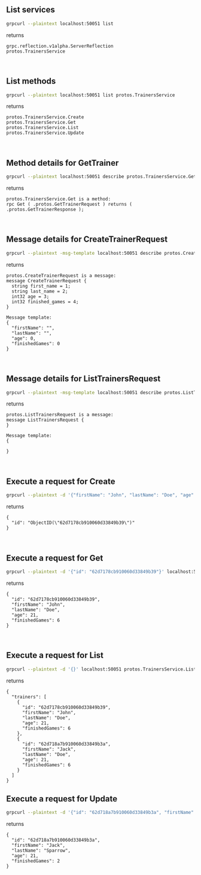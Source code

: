 ## List services
```sh
grpcurl --plaintext localhost:50051 list
```
returns
```
grpc.reflection.v1alpha.ServerReflection
protos.TrainersService
```
<br/>

## List methods

```sh
grpcurl --plaintext localhost:50051 list protos.TrainersService
```

returns
```
protos.TrainersService.Create
protos.TrainersService.Get
protos.TrainersService.List
protos.TrainersService.Update
```
<br/>

## Method details for GetTrainer

```sh
grpcurl --plaintext localhost:50051 describe protos.TrainersService.Get
```

returns
```
protos.TrainersService.Get is a method:
rpc Get ( .protos.GetTrainerRequest ) returns ( .protos.GetTrainerResponse );
```
<br/>

## Message details for CreateTrainerRequest

```sh
grpcurl --plaintext -msg-template localhost:50051 describe protos.CreateTrainerRequest
```

returns
```
protos.CreateTrainerRequest is a message:
message CreateTrainerRequest {
  string first_name = 1;
  string last_name = 2;
  int32 age = 3;
  int32 finished_games = 4;
}

Message template:
{
  "firstName": "",
  "lastName": "",
  "age": 0,
  "finishedGames": 0
}
```
<br/>

## Message details for ListTrainersRequest

```sh
grpcurl --plaintext -msg-template localhost:50051 describe protos.ListTrainersRequest
```

returns
```
protos.ListTrainersRequest is a message:
message ListTrainersRequest {
}

Message template:
{
  
}
```
<br/>

## Execute a request for Create

```sh
grpcurl --plaintext -d '{"firstName": "John", "lastName": "Doe", "age": 21, "finishedGames": 6}' localhost:50051 protos.TrainersService.Create
```
returns
```
{
  "id": "ObjectID(\"62d7178cb910060d33849b39\")"
}
```
<br/>

## Execute a request for Get

```sh
grpcurl --plaintext -d '{"id": "62d7178cb910060d33849b39"}' localhost:50051 protos.TrainersService.Get
```

returns
```
{
  "id": "62d7178cb910060d33849b39",
  "firstName": "John",
  "lastName": "Doe",
  "age": 21,
  "finishedGames": 6
}
```
<br/>

## Execute a request for List

```sh
grpcurl --plaintext -d '{}' localhost:50051 protos.TrainersService.List
```

returns
```
{
  "trainers": [
    {
      "id": "62d7178cb910060d33849b39",
      "firstName": "John",
      "lastName": "Doe",
      "age": 21,
      "finishedGames": 6
    },
    {
      "id": "62d718a7b910060d33849b3a",
      "firstName": "Jack",
      "lastName": "Doe",
      "age": 21,
      "finishedGames": 6
    }
  ]
}
```

## Execute a request for Update

```sh
grpcurl --plaintext -d '{"id": "62d718a7b910060d33849b3a", "firstName": "Jack", "lastName": "Sparrow", "age": 21, "finishedGames": 2}' localhost:50051 protos.TrainersService.Update
```

returns
```
{
  "id": "62d718a7b910060d33849b3a",
  "firstName": "Jack",
  "lastName": "Sparrow",
  "age": 21,
  "finishedGames": 2
}
```

